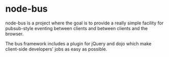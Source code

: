 node-bus
========

node-bus is a project where the goal is to provide a really simple facility for pubsub-style eventing between clients and between clients and the browser.

The bus framework includes a plugin for jQuery and dojo which make client-side developers' jobs as easy as possible.